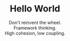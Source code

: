 <h1 align="center">Hello World</h1>
<p align="center">
  <samp>
    <div align="center">Don't reinvent the wheel.</div>
    <div align="center">Framework thinking.</div>
    <div align="center">High cohesion, low coupling.</div>
  </samp>
</p>
